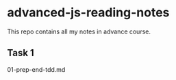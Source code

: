 # advanced-js-reading-notes
This repo contains all my notes in advance course.

## Task 1 
01-prep-end-tdd.md
